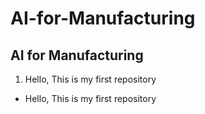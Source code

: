 # AI-for-Manufacturing

## AI for Manufacturing

1. Hello, This is my first repository
- Hello, This is my first repository